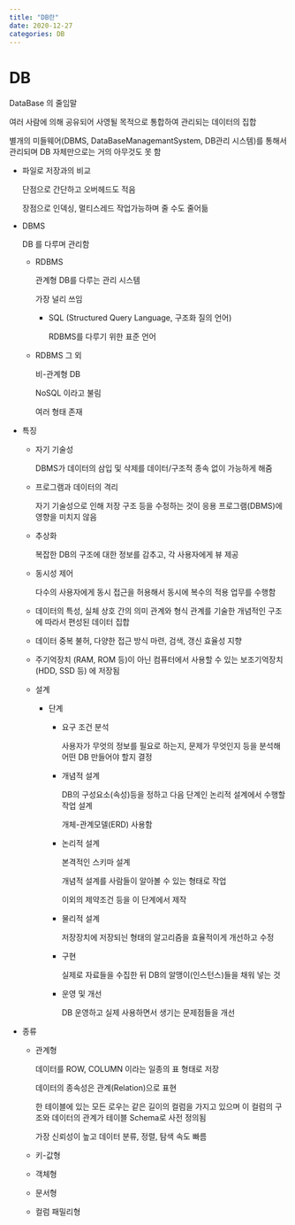 ```yaml
---
title: "DB란"
date: 2020-12-27
categories: DB
---
```


# DB

DataBase 의 줄임말

여러 사람에 의해 공유되어 사영될 목적으로 통합하여 관리되는 데이터의 집합

별개의 미들웨어(DBMS, DataBaseManagemantSystem, DB관리 시스템)를 통해서 관리되며 DB 자체만으로는 거의 아무것도 못 함

- 파일로 저장과의 비교

  단점으로 간단하고 오버헤드도 적음

  장점으로 인덱싱, 멀티스레드 작업가능하며 줄 수도 줄어듦

- DBMS

  DB 를 다루며 관리함

  - RDBMS

    관계형 DB를 다루는 관리 시스템

    가장 널리 쓰임

    - SQL (Structured Query Language, 구조화 질의 언어)

      RDBMS를 다루기 위한 표준 언어

  - RDBMS 그 외

    비-관계형 DB

    NoSQL 이라고 불림

    여러 형태 존재

- 특징

  - 자기 기술성

    DBMS가 데이터의 삼입 및 삭제를 데이터/구조적 종속 없이 가능하게 해줌

  - 프로그램과 데이터의 격리

    자기 기술성으로 인해 저장 구조 등을 수정하는 것이 응용 프로그램(DBMS)에 영향을 미치지 않음

  - 추상화

    복잡한 DB의 구조에 대한 정보를 감추고, 각 사용자에게 뷰 제공

  - 동시성 제어

    다수의 사용자에게 동시 접근을 허용해서 동시에 복수의 적용 업무를 수행함

  - 데이터의 특성, 실체 상호 간의 의미 관계와 형식 관계를 기술한 개념적인 구조에 따라서 편성된 데이터 집합

  - 데이터 중복 불허, 다양한 접근 방식 마련, 검색, 갱신 효율성 지향

  - 주기억장치 (RAM, ROM 등)이 아닌 컴퓨터에서 사용할 수 있는 보조기억장치(HDD, SSD 등) 에 저장됨

  - 설계

    - 단계

      - 요구 조건 분석

        사용자가 무엇의 정보를 필요로 하는지, 문제가 무엇인지 등을 분석해 어떤 DB 만들어야 할지 결정

      - 개념적 설계

        DB의 구성요소(속성)등을 정하고 다음 단계인 논리적 설계에서 수행할 작업 설계

        개체-관계모델(ERD) 사용함

      - 논리적 설계

        본격적인 스키마 설계

        개념적 설계를 사람들이 알아볼 수 있는 형태로 작업

        이외의 제약조건 등을 이 단계에서 제작

      - 물리적 설계

        저장장치에 저장되늰 형태의 알고리즘을 효율적이게 개선하고 수정

      - 구현

        실제로 자료들을 수집한 뒤 DB의 알맹이(인스턴스)들을 채워 넣는 것

      - 운영 및 개선

        DB 운영하고 실제 사용하면서 생기는 문제점들을 개선

- 종류

  - 관계형

    데이터를 ROW, COLUMN 이라는 일종의 표 형태로 저장

    데이터의 종속성은 관계(Relation)으로 표현

    한 테이블에 있는 모든 로우는 같은 길이의 컬럼을 가지고 있으며 이 컬럼의 구조와 데이터의 관계가 테이블 Schema로 사전 정의됨

    가장 신뢰성이 높고 데이터 분류, 정렬, 탐색 속도 빠름

  - 키-값형

  - 객체형

  - 문서형

  - 컬럼 패밀리형
